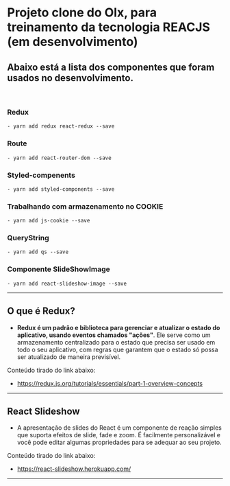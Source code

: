 # Projeto clone do Olx, para treinamento da tecnologia REACJS (em desenvolvimento)

## Abaixo está a lista dos componentes que foram usados no desenvolvimento.

<br>

### Redux
	- yarn add redux react-redux --save

### Route
	- yarn add react-router-dom --save

### Styled-compenents
	- yarn add styled-components --save

### Trabalhando com armazenamento no COOKIE
	- yarn add js-cookie --save

### QueryString
	- yarn add qs --save

### Componente SlideShowImage
	- yarn add react-slideshow-image --save	

<hr/>

## O que é Redux? 

- <b>Redux é um padrão e biblioteca para gerenciar e atualizar o estado do aplicativo, usando eventos chamados "ações"</b>. Ele serve como um armazenamento centralizado para o estado que precisa ser usado em todo o seu aplicativo, com regras que garantem que o estado só possa ser atualizado de maneira previsível.

Conteúdo tirado do link abaixo:
- https://redux.js.org/tutorials/essentials/part-1-overview-concepts

<hr>

## React Slideshow
 - A apresentação de slides do React é um componente de reação simples que suporta efeitos de slide, fade e zoom. É facilmente personalizável e você pode editar algumas propriedades para se adequar ao seu projeto.

Conteúdo tirado do link abaixo:
- https://react-slideshow.herokuapp.com/

<hr>
